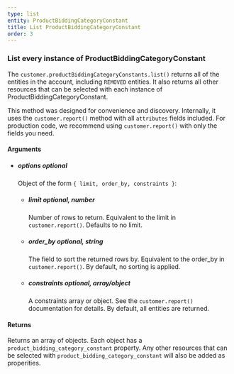 ```yaml
---
type: list
entity: ProductBiddingCategoryConstant 
title: List ProductBiddingCategoryConstant 
order: 3
---
```


### List every instance of ProductBiddingCategoryConstant 


The `customer.productBiddingCategoryConstants.list()` returns all of the entities in the account, including `REMOVED` entities. It also returns all other resources that can be selected with each instance of ProductBiddingCategoryConstant.

This method was designed for convenience and discovery. Internally, it uses the `customer.report()` method with all `attributes` fields included. For production code, we recommend using `customer.report()` with only the fields you need.


#### Arguments

-   ##### options _optional_
    Object of the form `{ limit, order_by, constraints }`:
    -   ##### limit _optional, number_
        Number of rows to return. Equivalent to the limit in `customer.report()`. Defaults to no limit.
    -   ##### order_by _optional, string_
        The field to sort the returned rows by. Equivalent to the order_by in `customer.report()`. By default, no sorting is applied.
    -   ##### constraints _optional, array/object_
        A constraints array or object. See the `customer.report()` documentation for details. By default, all entities are returned.


#### Returns

Returns an array of objects.
Each object has a `product_bidding_category_constant` property. Any other resources that can be selected with `product_bidding_category_constant` will also be added as properities.
